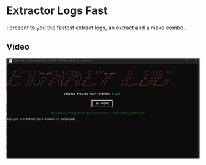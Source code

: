 # Extractor Logs Fast

I present to you the fastest extract logs, an extract and a make combo.

## Video

[![Watch the video](image.png)](https://youtu.be/ABuGpI0xFds?si=SSjSw0FTr32aOvZr)
